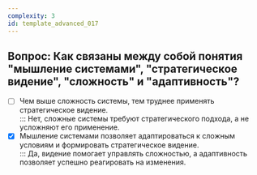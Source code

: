 ```yaml
---
complexity: 3
id: template_advanced_017
---
```

## Вопрос: Как связаны между собой понятия "мышление системами", "стратегическое видение", "сложность" и "адаптивность"?

- [ ] Чем выше сложность системы, тем труднее применять стратегическое видение.  
  ::: Нет, сложные системы требуют стратегического подхода, а не усложняют его применение.  
- [x] Мышление системами позволяет адаптироваться к сложным условиям и формировать стратегическое видение.  
  ::: Да, видение помогает управлять сложностью, а адаптивность позволяет успешно реагировать на изменения.